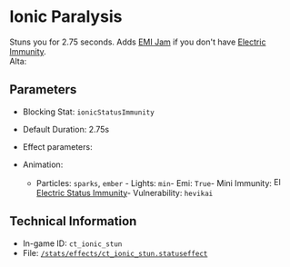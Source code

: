 # Ionic Paralysis

Stuns you for 2.75 seconds. Adds [EMI Jam](https://ceterai.github.io/MyEnternia/Wiki/EMIJam) if you don't have [Electric Immunity](https://ceterai.github.io/MyEnternia/Wiki/ElectricImmunity).  
Alta: 

## Parameters

- Blocking Stat: `ionicStatusImmunity`
- Default Duration: 2.75s
- Effect parameters: 

- Animation: 

  - Particles: `sparks`, `ember`  - Lights: `min`- Emi: `True`- Mini Immunity: <img src="https://starbounder.org/mediawiki/images/4/42/Status_Electric_Resistance.png" alt="Electric Status Immunity icon" loading="lazy" width="16px" height="16px"/> [Electric Status Immunity](https://starbounder.org/Electric_Resistance)- Vulnerability: `hevikai`

## Technical Information

- In-game ID: `ct_ionic_stun`
- File: [`/stats/effects/ct_ionic_stun.statuseffect`](https://github.com/Ceterai/Enternia/blob/main/stats/effects/ct_ionic_stun.statuseffect)
